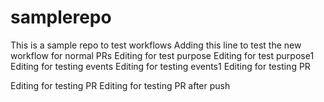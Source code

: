 # samplerepo
This is a sample repo to test workflows
Adding this line to test the new workflow for normal PRs
Editing for test purpose
Editing for test purpose1
Editing for testing events
Editing for testing events1
Editing for testing PR

Editing for testing PR
Editing for testing PR after push
